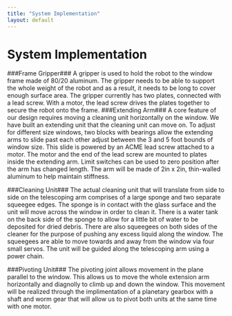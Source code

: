 ```yaml
---
title: "System Implementation"
layout: default
---
```


# System Implementation #

###Frame Gripper###
A gripper is used to hold the robot to the window frame made of 80/20 aluminum. The gripper needs to be able to support the whole weight of the robot and as a result, it needs to be long to cover enough surface area. The gripper currently has two plates, connected with a lead screw. With a motor, the lead screw drives the plates together to secure the robot onto the frame. 
###Extending Arm###
A core feature of our design requires moving a cleaning unit horizontally on the window. We have built an extending unit that the cleaning unit can move on. To adjust for different size windows, two blocks with bearings allow the extending arms to slide past each other adjust between the 3 and 5 foot bounds of window size. This slide is powered by an ACME lead screw attached to a motor. The motor and the end of the lead screw are mounted to plates inside the extending arm. Limit switches can be used to zero position after the arm has changed length. The arm will be made of 2in x 2in, thin-walled aluminum to help maintain stiffness. 

###Cleaning Unit###
The actual cleaning unit that will translate from side to side on the telescoping arm comprises of a large sponge and two separate squeegee edges. The sponge is in contact with the glass surface and the unit will move across the window in order to clean it. There is a water tank on the back side of the sponge to allow for a little bit of water to be deposited for dried debris. There are also squeegees on both sides of the cleaner for the purpose of pushing any excess liquid along the window. The squeegees are able to move towards and away from the window via four small servos. The unit will be guided along the telescoping arm using a power chain. 

###Pivoting Unit###
The pivoting joint allows movement in the plane parallel to the window. This allows us to move the whole extension arm horizontally and diagnolly to climb up and down the window. This movement will be realized through the implimentation of a planetary gearbox with a shaft and worm gear that will allow us to pivot both units at the same time with one motor.
